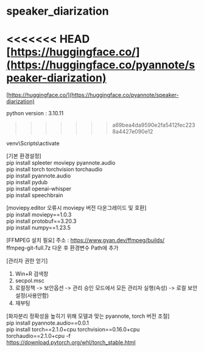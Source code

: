 # speaker_diarization
<<<<<<< HEAD
[https://huggingface.co/](https://huggingface.co/pyannote/speaker-diarization)
=======
[https://huggingface.co/](https://huggingface.co/pyannote/speaker-diarization)<br/>

python version : 3.10.11<br/>
>>>>>>> a69bea4da9590e2fa5412fec2238a4427e090e12

venv\Scripts\activate

[기본 환경설정]<br/>
pip install spleeter moviepy pyannote.audio<br/>
pip install torch torchvision torchaudio<br/>
pip install pyannote.audio<br/>
pip install pydub<br/>
pip install openai-whisper<br/>
pip install speechbrain<br/>

[moviepy.editor 오류시 moviepy 버전 다운그레이드 및 호환]<br/>
pip install moviepy==1.0.3<br/>
pip install protobuf==3.20.3<br/>
pip install numpy==1.23.5<br/>

[FFMPEG 설치 필요] 주소 : https://www.gyan.dev/ffmpeg/builds/<br/>
ffmpeg-git-full.7z 다운 후 환경변수 Path에 추가<br/>

[관리자 권한 얻기] <br/>
1. Win+R 검색창
2. secpol.msc
3. 로컬정책 -> 보안옵션 -> 관리 승인 모드에서 모든 관리자 실행(속성) -> 로컬 보안설정(사용안함)
4. 재부팅

[화자분리 정확성을 높히기 위해 모델과 맞는 pyannote, torch 버전 조절]<br/>
pip install pyannote.audio==0.0.1<br/>
pip install torch==2.1.0+cpu torchvision==0.16.0+cpu torchaudio==2.1.0+cpu -f https://download.pytorch.org/whl/torch_stable.html<br/>
